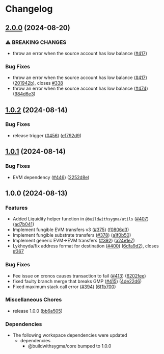 # Changelog

## [2.0.0](https://github.com/sygmaprotocol/sygma-sdk/compare/evm-v1.0.2...evm-v2.0.0) (2024-08-20)


### ⚠ BREAKING CHANGES

* throw an error when the source account has low balance ([#417](https://github.com/sygmaprotocol/sygma-sdk/issues/417))

### Bug Fixes

* throw an error when the source account has low balance ([#417](https://github.com/sygmaprotocol/sygma-sdk/issues/417)) ([201942b](https://github.com/sygmaprotocol/sygma-sdk/commit/201942b610ce81763e73df52320d5c014491904d)), closes [#338](https://github.com/sygmaprotocol/sygma-sdk/issues/338)
* throw an error when the source account has low balance ([#474](https://github.com/sygmaprotocol/sygma-sdk/issues/474)) ([984d6e3](https://github.com/sygmaprotocol/sygma-sdk/commit/984d6e383f03ebb40ea05cca533c87a2b2382aca))

## [1.0.2](https://github.com/sygmaprotocol/sygma-sdk/compare/evm-v1.0.1...evm-v1.0.2) (2024-08-14)


### Bug Fixes

* release trigger ([#456](https://github.com/sygmaprotocol/sygma-sdk/issues/456)) ([e1792d9](https://github.com/sygmaprotocol/sygma-sdk/commit/e1792d9605ff1d51a0a96993e6814e4915ee35e3))

## [1.0.1](https://github.com/sygmaprotocol/sygma-sdk/compare/evm-v1.0.0...evm-v1.0.1) (2024-08-14)


### Bug Fixes

* EVM dependency ([#446](https://github.com/sygmaprotocol/sygma-sdk/issues/446)) ([2252d8e](https://github.com/sygmaprotocol/sygma-sdk/commit/2252d8eadb047bf8a87db9d25fe59d7fed684129))

## 1.0.0 (2024-08-13)


### Features

* Added Liquidity helper function in `@buildwithsygma/utils` ([#407](https://github.com/sygmaprotocol/sygma-sdk/issues/407)) ([ad7b041](https://github.com/sygmaprotocol/sygma-sdk/commit/ad7b041fd0ae510e3b91cf171ed9db15fccc1a2a))
* Implement fungible EVM transfers v3 ([#375](https://github.com/sygmaprotocol/sygma-sdk/issues/375)) ([f0806d3](https://github.com/sygmaprotocol/sygma-sdk/commit/f0806d3eb446c4228ca4956ebfcf498c51d7c406))
* Implement fungible substrate transfers  ([#378](https://github.com/sygmaprotocol/sygma-sdk/issues/378)) ([a1f0b50](https://github.com/sygmaprotocol/sygma-sdk/commit/a1f0b50ea8d90046595d72d876f012cbeb4048f2))
* Implement generic EVM-&gt;EVM transfers ([#392](https://github.com/sygmaprotocol/sygma-sdk/issues/392)) ([a24e1e7](https://github.com/sygmaprotocol/sygma-sdk/commit/a24e1e78c2945458a5891d82c695dc84640c5bdd))
* Lykhoyda/fix address format for destination ([#400](https://github.com/sygmaprotocol/sygma-sdk/issues/400)) ([6dfa9d2](https://github.com/sygmaprotocol/sygma-sdk/commit/6dfa9d238cfd6ab9cade9fae4cd33497d07d5d96)), closes [#367](https://github.com/sygmaprotocol/sygma-sdk/issues/367)


### Bug Fixes

* Fee issue on cronos causes transaction to fail ([#413](https://github.com/sygmaprotocol/sygma-sdk/issues/413)) ([6202fee](https://github.com/sygmaprotocol/sygma-sdk/commit/6202feefd0d40a1397d0e86d91586d0d486b2619))
* fixed faulty branch merge that breaks GMP ([#415](https://github.com/sygmaprotocol/sygma-sdk/issues/415)) ([4de22d6](https://github.com/sygmaprotocol/sygma-sdk/commit/4de22d68327830b8421d53e8e494abfe92fab426))
* Fixed maximum stack call error ([#394](https://github.com/sygmaprotocol/sygma-sdk/issues/394)) ([6f1b700](https://github.com/sygmaprotocol/sygma-sdk/commit/6f1b7004803749477b280f484e2d03d5b930a416))


### Miscellaneous Chores

* release 1.0.0 ([bb6a505](https://github.com/sygmaprotocol/sygma-sdk/commit/bb6a5053d843960f445f0dacebe101745f4d908f))


### Dependencies

* The following workspace dependencies were updated
  * dependencies
    * @buildwithsygma/core bumped to 1.0.0
